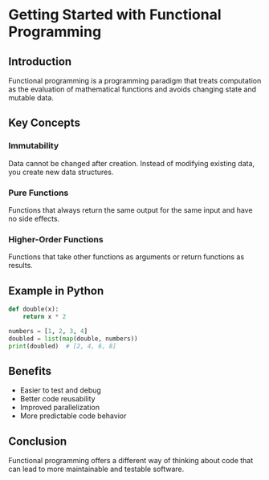 # Getting Started with Functional Programming

## Introduction

Functional programming is a programming paradigm that treats computation as the evaluation of mathematical functions and avoids changing state and mutable data.

## Key Concepts

### Immutability
Data cannot be changed after creation. Instead of modifying existing data, you create new data structures.

### Pure Functions
Functions that always return the same output for the same input and have no side effects.

### Higher-Order Functions
Functions that take other functions as arguments or return functions as results.

## Example in Python

```python
def double(x):
    return x * 2

numbers = [1, 2, 3, 4]
doubled = list(map(double, numbers))
print(doubled)  # [2, 4, 6, 8]
```

## Benefits

- Easier to test and debug
- Better code reusability
- Improved parallelization
- More predictable code behavior

## Conclusion

Functional programming offers a different way of thinking about code that can lead to more maintainable and testable software.